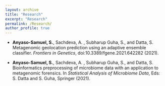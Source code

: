 ```yaml
---
layout: archive
title: "Research"
excerpt: "Research"
permalink: /Research/
author_profile: true
---
```


- **Anyaso-Samuel, S.**, Sachdeva, A. , Subharup Guha, S., and Datta, S. Metagenomic geolocation prediction using an adaptive ensemble classifier. *Frontiers in Genetics*, doi:10.3389/fgene.2021.642282 (2021).
 
- **Anyaso-Samuel, S.**, Sachdeva, A. , Subharup Guha, S., and Datta, S. Bioinformatics preprocessing of microbiome data with an application to metagenomic forensics. In *Statistical Analysis of Microbiome Data*, Eds: S. Datta and S. Guha, Springer (2021).
